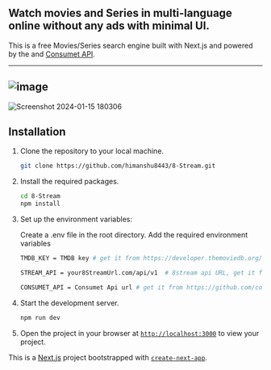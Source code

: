 
## Watch movies and Series in multi-language online without any ads with minimal UI.

This is a free Movies/Series search engine built with Next.js and powered by the and [Consumet API](https://github.com/consumet/api.consumet.org).

---
![image](https://github.com/himanshu8443/8-Stream/assets/99420590/752c18da-46b2-4415-a461-e7de019e8019)
---
![Screenshot 2024-01-15 180306](https://github.com/himanshu8443/8-Stream/assets/99420590/3733225d-40ce-467c-8b7b-7fcb44212433)

## Installation

1. Clone the repository to your local machine.
    ```sh
    git clone https://github.com/himanshu8443/8-Stream.git
    ```

2. Install the required packages.
    ```sh
    cd 8-Stream
    npm install
    ```

3. Set up the environment variables:

   Create a .env file in the root directory.
   Add the required environment variables
   ```bash
   TMDB_KEY = TMDB key # get it from https://developer.themoviedb.org/reference/intro/getting-started
   
   STREAM_API = your8StreamUrl.com/api/v1  # 8stream api URL, get it from https://github.com/himanshu8443/8StreamApi

   CONSUMET_API = Consumet Api url # get it from https://github.com/consumet/api.consumet.org
   ```

5. Start the development server.
    ```sh
    npm run dev
    ```

6. Open the project in your browser at [`http://localhost:3000`](http://localhost:3000) to view your project.















This is a [Next.js](https://nextjs.org/) project bootstrapped with [`create-next-app`](https://github.com/vercel/next.js/tree/canary/packages/create-next-app).
